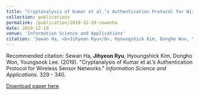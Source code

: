 ```yaml
---
title: "Cryptanalysis of Kumar et al.’s Authentication Protocol for Wireless Sensor Networks"
collection: publications
permalink: /publication/2019-12-19-sewanha
date: 2019-12-19
venue: 'Information Science and Applications'
citation: 'Sewan Ha, <b>Jihyeon Ryu</b>, Hyoungshick Kim, Dongho Won, Youngsook Lee. (2019). "Cryptanalysis of Kumar et al.’s Authentication Protocol for Wireless Sensor Networks." <i>Information Science and Applications</i>. 329 - 340.'
---
```


Recommended citation: Sewan Ha, **Jihyeon Ryu**, Hyoungshick Kim, Dongho Won, Youngsook Lee. (2019). "Cryptanalysis of Kumar et al.’s Authentication Protocol for Wireless Sensor Networks." *Information Science and Applications*. 329 - 340.

[Download paper here](http://janicejihyeon.github.io/files/SewanHa.pdf)

